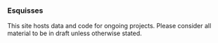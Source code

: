 ### Esquisses

This site hosts data and code for ongoing projects. Please consider all material to be in draft unless otherwise stated.